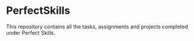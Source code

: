# PerfectSkills
This repository contains all the tasks, assignments and projects completed under Perfect Skills.
